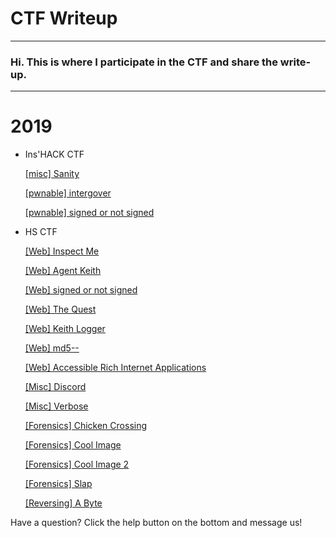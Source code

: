 # CTF Writeup

---

### Hi. This is where I participate in the CTF and share the write-up.

---

# 2019

- Ins'HACK CTF

    [[misc] Sanity](./misc-Sanity-250c2384-0b1c-493e-8b2c-f12d5c293a46.md)

    [[pwnable] intergover](./pwnable-intergover-81395681-6427-4267-b9b0-431fd865cba3.md)

    [[pwnable] signed or not signed](./pwnable-signed-or-not-signed-0a062287-83ec-4d34-af6b-8205956be76f.md)

- HS CTF

    [[Web] Inspect Me](./Web-Inspect-Me-c8bda200-f37d-47bd-93f6-7634db323dbc.md)

    [[Web] Agent Keith](./Web-Agent-Keith-c5f6ed1b-6b76-4ee8-b2ec-a2c2ebe28836.md)

    [[Web] signed or not signed](./Web-signed-or-not-signed-3795407b-729e-4ed3-b655-2a354015ee21.md)

    [[Web] The Quest](./Web-The-Quest-ee7a6f88-0960-4f31-8fe5-eed076fcbe5d.md)

    [[Web] Keith Logger](./Web-Keith-Logger-534efb51-0274-4d1a-a19d-d979e3271efb.md)

    [[Web] md5--](./Web-md5-3a40f36e-8f4b-41d6-9b09-9ec5dca7f0f6.md)

    [[Web] Accessible Rich Internet Applications](./Web-Accessible-Rich-Internet-Applications-09bc6c90-5844-4101-aab6-ae7e5c1bcb64.md)

    [[Misc] Discord](./Misc-Discord-5a9d748e-cc25-4fe0-984f-e5065164b87a.md)

    [[Misc]  Verbose](./Misc-Verbose-6d5cfc1a-6c13-402b-a59b-3100743d2fe8.md)

    [[Forensics] Chicken Crossing](./Forensics-Chicken-Crossing-a08930e4-e74a-437c-b238-9d557f7b3562.md)

    [[Forensics] Cool Image](./Forensics-Cool-Image-27069a66-7ec1-48ee-8cb3-31fe35f78ed8.md)

    [[Forensics] Cool Image 2](./Forensics-Cool-Image-2-461a9395-b613-4ace-802a-e1d1912cffda.md)

    [[Forensics] Slap](./Forensics-Slap-8bbd7d4d-389a-4cca-bed4-329842e7e438.md)

    [[Reversing] A Byte](./Reversing-A-Byte-6ecf154a-79ed-4c69-8a40-2c8b74043105.md)

Have a question? Click the help button on the bottom and message us!
